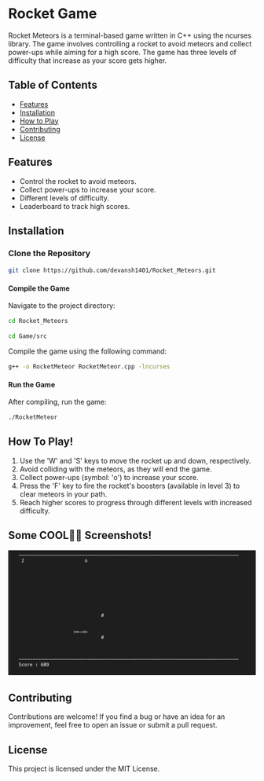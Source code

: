 # Rocket Game

Rocket Meteors is a terminal-based game written in C++ using the ncurses library. The game involves controlling a rocket to avoid meteors and collect power-ups while aiming for a high score. The game has three levels of difficulty that increase as your score gets higher.

## Table of Contents
- [Features](#features)
- [Installation](#installation)
- [How to Play](#how-to-play)
- [Contributing](#contributing)
- [License](#license)

## Features

- Control the rocket to avoid meteors.
- Collect power-ups to increase your score.
- Different levels of difficulty.
- Leaderboard to track high scores.
## Installation

### Clone the Repository

```sh
git clone https://github.com/devansh1401/Rocket_Meteors.git
```
#### Compile the Game
Navigate to the project directory:
```sh
cd Rocket_Meteors
```
``` sh
cd Game/src
```
Compile the game using the following command:
``` sh
g++ -o RocketMeteor RocketMeteor.cpp -lncurses
```
#### Run the Game
After compiling, run the game:
``` sh
./RocketMeteor
```

## How To Play!
1. Use the 'W' and 'S' keys to move the rocket up and down, respectively.
2. Avoid colliding with the meteors, as they will end the game.
3. Collect power-ups (symbol: 'o') to increase your score.
4. Press the 'F' key to fire the rocket's boosters (available in level 3) to clear meteors in your path.
5. Reach higher scores to progress through different levels with increased difficulty.

## Some COOL🚀🚀 Screenshots!

![This is Level 2](images/Screenshot%202023-08-27%20at%207.55.18%20PM.png)


## Contributing
Contributions are welcome! If you find a bug or have an idea for an improvement, feel free to open an issue or submit a pull request.

## License
This project is licensed under the MIT License.


